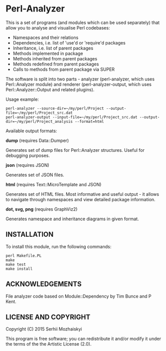 Perl-Analyzer
========================

This is a set of programs (and modules which can be used separately)
that allow you to analyse and visualise Perl codebases:

* Namespaces and their relations
* Dependencies, i.e. list of 'use'd or 'require'd packages
* Inheritance, i.e. list of parent packages
* Methods implemented in package
* Methods inherited from parent packages
* Methods redefined from parent packages
* Calls to methods from parent package via SUPER

The software is split into two parts - analyzer (perl-analyzer, which uses
Perl::Analyzer module) and renderer (perl-analyzer-output, which uses
Perl::Analyzer::Output and related plugins).

Usage example:

    perl-analyzer --source-dir=~/my/perl/Project --output-file=~/my/perl/Project_src.dat
    perl-analyzer-output --input-file=~/my/perl/Project_src.dat --output-dir=~/my/perl/Project_analysis --format=html

Available output formats:

**dump** (requires Data::Dumper)

Generates set of dump files for Perl::Analyzer structures. Useful for debugging purposes.

**json** (requires JSON)

Generates set of JSON files.

**html** (requires Text::MicroTemplate and JSON)

Generates set of HTML files. Most informative and useful output - it allows to navigate
through namespaces and view detailed package information.

**dot, svg, png** (requires GraphViz2)

Generates namespace and inheritance diagrams in given format.


INSTALLATION
------------------------

To install this module, run the following commands:

    perl Makefile.PL
    make
    make test
    make install


ACKNOWLEDGEMENTS
------------------------

File analyzer code based on Module::Dependency by Tim Bunce and P Kent.


LICENSE AND COPYRIGHT
------------------------

Copyright (C) 2015 Serhii Mozhaiskyi

This program is free software; you can redistribute it and/or modify it
under the terms of the the Artistic License (2.0).
